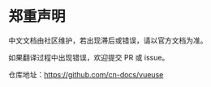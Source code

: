# 郑重声明

中文文档由社区维护，若出现滞后或错误，请以官方文档为准。

如果翻译过程中出现错误，欢迎提交 PR 或 issue。

仓库地址：https://github.com/cn-docs/vueuse
